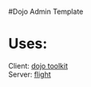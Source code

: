 #Dojo Admin Template

# Uses: #
Client: [dojo toolkit](https://github.com/dojo/dojo)  
Server: [flight](https://github.com/mikecao/flight)